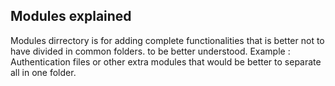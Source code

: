 ## Modules explained

Modules dirrectory is for adding complete functionalities that is better not to have divided in common folders. to be better understood. Example : Authentication files or other extra modules that would be better to separate all in one folder.
